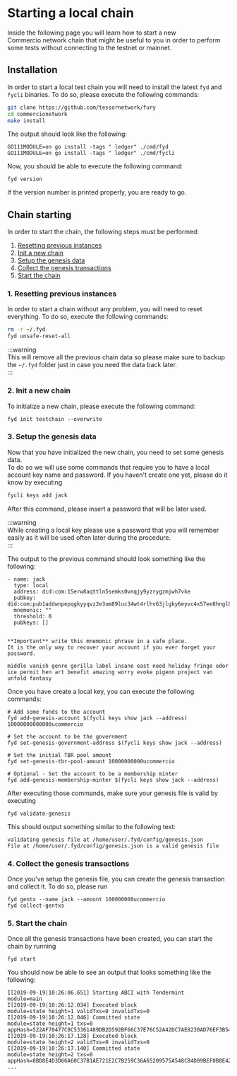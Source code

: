 # Starting a local chain
Inside the following page you will learn how to start a new Commercio.network chain that might be useful to you 
in order to perform some tests without connecting to the testnet or mainnet. 

## Installation
In order to start a local test chain you will need to install the latest `fyd` and `fycli` binaries. 
To do so, please execute the following commands:

```bash
git clone https://github.com/tessornetwork/fury
cd commercionetwork
make install
``` 

The output should look like the following: 

```
GO111MODULE=on go install -tags " ledger" ./cmd/fyd
GO111MODULE=on go install -tags " ledger" ./cmd/fycli
``` 

Now, you should be able to execute the following command: 

```
fyd version
```

If the version number is printed properly, you are ready to go.

## Chain starting
In order to start the chain, the following steps must be performed: 

1. [Resetting previous instances](#1-resetting-previous-instances)
2. [Init a new chain](#2-init-a-new-chain)
3. [Setup the genesis data](#3-setup-the-genesis-data)
4. [Collect the genesis transactions](#4-collect-the-genesis-transactions)
5. [Start the chain](#5-start-the-chain)

### 1. Resetting previous instances
In order to start a chain without any problem, you will need to reset everything. 
To do so, execute the following commands: 

```bash
rm -r ~/.fyd
fyd unsafe-reset-all
```

:::warning  
This will remove all the previous chain data so please make sure to backup 
the `~/.fyd` folder just in case you need the data back later.   
:::

### 2. Init a new chain
To initialize a new chain, please execute the following command: 

```
fyd init testchain --overwrite
``` 

### 3. Setup the genesis data
Now that you have initialized the new chain, you need to set some genesis data.  
To do so we will use some commands that require you to have a local account key name and password. 
If you haven't create one yet, please do it know by executing

```bash
fycli keys add jack
``` 

After this command, please insert a password that will be later used.

:::warning  
While creating a local key please use a password that you will remember easily as it will be used
often later during the procedure.  
:::

The output to the previous command should look something like the following:

```
- name: jack
  type: local
  address: did:com:15erw8aqttln5semks0vnqjy9yzrygzmjwh7vke
  pubkey: did:com:pub1addwnpepqgkyyqvz2e3um89luc34wt4rlhv63jlgky6eyvc4x57ee8hngl8z2h3d3zn
  mnemonic: ""
  threshold: 0
  pubkeys: []


**Important** write this mnemonic phrase in a safe place.
It is the only way to recover your account if you ever forget your password.

middle vanish genre gorilla label insane east need holiday fringe odor ice permit hen art benefit amazing worry evoke pigeon project van unfold fantasy
```

Once you have create a local key, you can execute the following commands: 

```shell
# Add some funds to the account
fyd add-genesis-account $(fycli keys show jack --address) 10000000000000ucommercio

# Set the account to be the government
fyd set-genesis-government-address $(fycli keys show jack --address)

# Set the initial TBR pool amount
fyd set-genesis-tbr-pool-amount 10000000000ucommercio

# Optional - Set the account to be a membership minter
fyd add-genesis-membership-minter $(fycli keys show jack --address)
```

After executing those commands, make sure your genesis file is valid by executing

```shell
fyd validate-genesis
```

This should output something similar to the following text:

```
validating genesis file at /home/user/.fyd/config/genesis.json
File at /home/user/.fyd/config/genesis.json is a valid genesis file
```

### 4. Collect the genesis transactions
Once you've setup the genesis file, you can create the genesis transaction and collect it.
To do so, please run

```shell
fyd gentx --name jack --amount 100000000ucommercio
fyd collect-gentxs
``` 

### 5. Start the chain
Once all the genesis transactions have been created, you can start the chain by running

```shell
fyd start
``` 

You should now be able to see an output that looks something like the following:

```
I[2019-09-19|10:26:06.651] Starting ABCI with Tendermint                module=main 
I[2019-09-19|10:26:12.034] Executed block                               module=state height=1 validTxs=0 invalidTxs=0
I[2019-09-19|10:26:12.046] Committed state                              module=state height=1 txs=0 appHash=522AF70477C8C53361489DB2D592BF66C37E76C52A42DC7AE8230AD76EF3B54F
I[2019-09-19|10:26:17.128] Executed block                               module=state height=2 validTxs=0 invalidTxs=0
I[2019-09-19|10:26:17.140] Committed state                              module=state height=2 txs=0 appHash=8BD8E4D3D66A60C37B1AE721E2C7B259C36A65209575A548CB4D09BEF0B0E42E
...
```